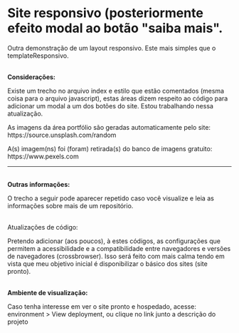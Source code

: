 <h1>Site responsivo (posteriormente efeito modal ao botão "saiba mais".</h1>
<p>Outra demonstração de um layout responsivo. Este mais simples que o templateResponsivo.</p>

<br>
<strong>Considerações:</strong>
<p>Existe um trecho no arquivo index e estilo que estão comentados (mesma coisa para o arquivo javascript), estas áreas dizem respeito ao código para adicionar um modal a um dos botões do site. Estou trabalhando nessa atualização.</p>
<p>As imagens da área portfólio são geradas automaticamente pelo site: https://source.unsplash.com/random</p>
<p>A(s) imagem(ns) foi (foram) retirada(s) do banco de imagens gratuito: https://www.pexels.com</p>

<hr>
<br>
<strong>Outras informações:</strong>
<p>O trecho a seguir pode aparecer repetido caso você visualize e leia as informações sobre mais de um repositório.</p>

<br>
</strong>Atualizações de código:</strong>
<p>Pretendo adicionar (aos poucos), à estes códigos, as configurações que permitem a acessibilidade e a compatibilidade entre navegadores e versões de navegadores (crossbrowser). Isso será feito com mais calma tendo em vista que meu objetivo inicial é disponibilizar o básico dos sites (site pronto).</p>

<br>
<strong>Ambiente de visualização:</strong>
<p>Caso tenha interesse em ver o site pronto e hospedado, acesse: environment > View deployment, ou clique no link junto a descrição do projeto</p>
